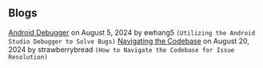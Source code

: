 ## Blogs

[Android Debugger](android-debugger.md) on August 5, 2024 by ewhang5 `(Utilizing the Android Studio Debugger to Solve Bugs)`
[Navigating the Codebase](navigating-codebase.md) on August 20, 2024 by strawberrybread `(How to Navigate the Codebase for Issue Resolution)`